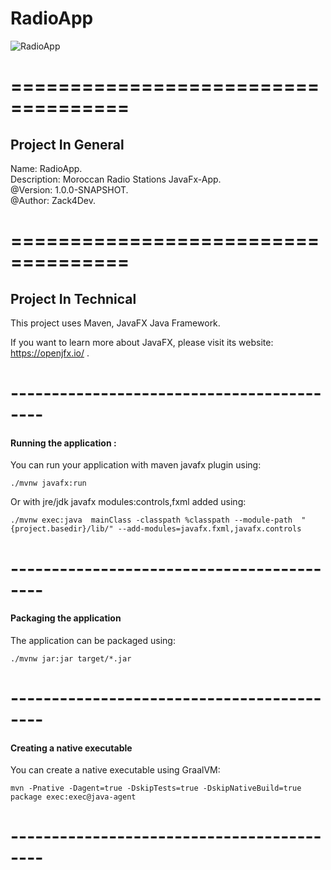 
# RadioApp

![RadioApp](/src/app/resources/Images/MarkDown.png)

# ====================================

## Project In General

Name: RadioApp.<br/>
Description: Moroccan Radio Stations JavaFx-App.<br/>
@Version: 1.0.0-SNAPSHOT.<br/>
@Author: Zack4Dev.<br/>

# ====================================

## Project In Technical

This project uses Maven, JavaFX Java Framework.

If you want to learn more about JavaFX, please visit its website: <https://openjfx.io/> .

# ------------------------------------------

#### Running the application :

You can run your application with maven javafx plugin using:

```shell script
./mvnw javafx:run
```

Or with jre/jdk javafx modules:controls,fxml added using:
```shell script
./mvnw exec:java  mainClass -classpath %classpath --module-path  "{project.basedir}/lib/" --add-modules=javafx.fxml,javafx.controls
```
# ------------------------------------------

#### Packaging the application

The application can be packaged using:

```shell script
./mvnw jar:jar target/*.jar
```
# ------------------------------------------

#### Creating a native executable

You can create a native executable using GraalVM:

```shell script
mvn -Pnative -Dagent=true -DskipTests=true -DskipNativeBuild=true package exec:exec@java-agent
```
# ------------------------------------------

